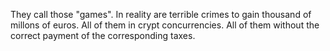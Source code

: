 They call those "games". In reality are terrible crimes to gain thousand of millons of euros. All of them in crypt concurrencies.
All of them without the correct payment of the corresponding taxes.
